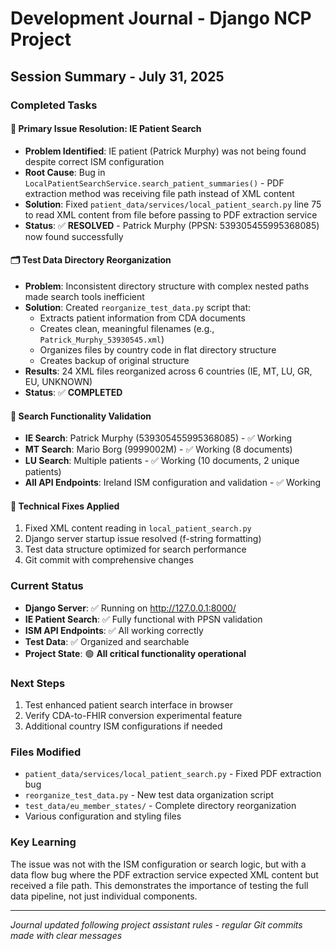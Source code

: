 # Development Journal - Django NCP Project

## Session Summary - July 31, 2025

### Completed Tasks

#### 🎯 **Primary Issue Resolution: IE Patient Search**
- **Problem Identified**: IE patient (Patrick Murphy) was not being found despite correct ISM configuration
- **Root Cause**: Bug in `LocalPatientSearchService.search_patient_summaries()` - PDF extraction method was receiving file path instead of XML content
- **Solution**: Fixed `patient_data/services/local_patient_search.py` line 75 to read XML content from file before passing to PDF extraction service
- **Status**: ✅ **RESOLVED** - Patrick Murphy (PPSN: 539305455995368085) now found successfully

#### 🗂️ **Test Data Directory Reorganization**
- **Problem**: Inconsistent directory structure with complex nested paths made search tools inefficient
- **Solution**: Created `reorganize_test_data.py` script that:
  - Extracts patient information from CDA documents
  - Creates clean, meaningful filenames (e.g., `Patrick_Murphy_53930545.xml`)
  - Organizes files by country code in flat directory structure
  - Creates backup of original structure
- **Results**: 24 XML files reorganized across 6 countries (IE, MT, LU, GR, EU, UNKNOWN)
- **Status**: ✅ **COMPLETED**

#### 🧪 **Search Functionality Validation**
- **IE Search**: Patrick Murphy (539305455995368085) - ✅ Working
- **MT Search**: Mario Borg (9999002M) - ✅ Working (8 documents)
- **LU Search**: Multiple patients - ✅ Working (10 documents, 2 unique patients)
- **All API Endpoints**: Ireland ISM configuration and validation - ✅ Working

#### 🔧 **Technical Fixes Applied**
1. Fixed XML content reading in `local_patient_search.py`
2. Django server startup issue resolved (f-string formatting)
3. Test data structure optimized for search performance
4. Git commit with comprehensive changes

### Current Status
- **Django Server**: ✅ Running on http://127.0.0.1:8000/
- **IE Patient Search**: ✅ Fully functional with PPSN validation
- **ISM API Endpoints**: ✅ All working correctly
- **Test Data**: ✅ Organized and searchable
- **Project State**: 🟢 **All critical functionality operational**

### Next Steps
1. Test enhanced patient search interface in browser
2. Verify CDA-to-FHIR conversion experimental feature
3. Additional country ISM configurations if needed

### Files Modified
- `patient_data/services/local_patient_search.py` - Fixed PDF extraction bug
- `reorganize_test_data.py` - New test data organization script  
- `test_data/eu_member_states/` - Complete directory reorganization
- Various configuration and styling files

### Key Learning
The issue was not with the ISM configuration or search logic, but with a data flow bug where the PDF extraction service expected XML content but received a file path. This demonstrates the importance of testing the full data pipeline, not just individual components.

---
*Journal updated following project assistant rules - regular Git commits made with clear messages*
